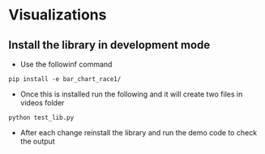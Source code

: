﻿# Visualizations


## Install the library in development mode
- Use the followinf command

`pip install -e bar_chart_race1/`

- Once this is installed run the following and it will create two files in videos folder

`python test_lib.py` 

- After each change reinstall the library and run the demo code to check the output
